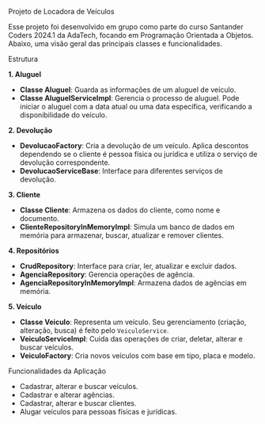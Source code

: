 

Projeto de Locadora de Veículos 

Esse projeto foi desenvolvido em grupo como parte do curso Santander Coders 2024.1 da AdaTech, focando em Programação Orientada a Objetos. Abaixo, uma visão geral das principais classes e funcionalidades.

 Estrutura 

**1. Aluguel**  
- **Classe Aluguel**: Guarda as informações de um aluguel de veículo.
- **Classe AluguelServiceImpl**: Gerencia o processo de aluguel. Pode iniciar o aluguel com a data atual ou uma data específica, verificando a disponibilidade do veículo.

**2. Devolução**  
- **DevolucaoFactory**: Cria a devolução de um veículo. Aplica descontos dependendo se o cliente é pessoa física ou jurídica e utiliza o serviço de devolução correspondente.
- **DevolucaoServiceBase**: Interface para diferentes serviços de devolução.

**3. Cliente**  
- **Classe Cliente**: Armazena os dados do cliente, como nome e documento.
- **ClienteRepositoryInMemoryImpl**: Simula um banco de dados em memória para armazenar, buscar, atualizar e remover clientes.

**4. Repositórios**  
- **CrudRepository**: Interface para criar, ler, atualizar e excluir dados.
- **AgenciaRepository**: Gerencia operações de agência.
- **AgenciaRepositoryInMemoryImpl**: Armazena dados de agências em memória.

**5. Veículo**  
- **Classe Veiculo**: Representa um veículo. Seu gerenciamento (criação, alteração, busca) é feito pelo `VeiculoService`.
- **VeiculoServiceImpl**: Cuida das operações de criar, deletar, alterar e buscar veículos.
- **VeiculoFactory**: Cria novos veículos com base em tipo, placa e modelo.

Funcionalidades da Aplicação



- Cadastrar, alterar e buscar veículos.
- Cadastrar e alterar agências.
- Cadastrar, alterar e buscar clientes.
- Alugar veículos para pessoas físicas e jurídicas.


